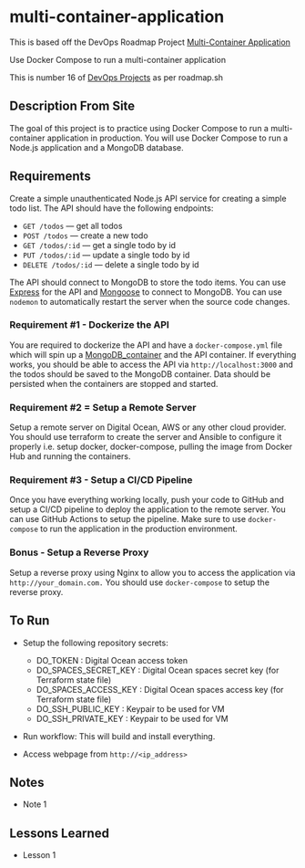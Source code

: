 # multi-container-application

This is based off the DevOps Roadmap Project [Multi-Container Application](https://roadmap.sh/projects/multi-container-service)

Use Docker Compose to run a multi-container application  

This is number 16 of [DevOps Projects](https://roadmap.sh/devops/projects) as per roadmap.sh

## Description From Site 

The goal of this project is to practice using Docker Compose to run a multi-container application in production. You will use Docker Compose to run a Node.js application and a MongoDB database.

## Requirements

Create a simple unauthenticated Node.js API service for creating a simple todo list. The API should have the following endpoints:

- `GET /todos` — get all todos
- `POST /todos` — create a new todo
- `GET /todos/:id` — get a single todo by id
- `PUT /todos/:id` — update a single todo by id
- `DELETE /todos/:id` — delete a single todo by id

The API should connect to MongoDB to store the todo items. You can use [Express](https://expressjs.com) for the API and [Mongoose](https://mongoosejs.com/) to connect to MongoDB. You can use `nodemon` to automatically restart the server when the source code changes.

### Requirement #1 - Dockerize the API 

You are required to dockerize the API and have a ``docker-compose.yml`` file which will spin up a [MongoDB_container](https://hub.docker.com/_/mongo) and the API container. If everything works, you should be able to access the API via ``http://localhost:3000`` and the todos should be saved to the MongoDB container. Data should be persisted when the containers are stopped and started.

### Requirement #2 = Setup a Remote Server 

Setup a remote server on Digital Ocean, AWS or any other cloud provider. You should use terraform to create the server and Ansible to configure it properly i.e. setup docker, docker-compose, pulling the image from Docker Hub and running the containers.

### Requirement #3 - Setup a CI/CD Pipeline 

Once you have everything working locally, push your code to GitHub and setup a CI/CD pipeline to deploy the application to the remote server. You can use GitHub Actions to setup the pipeline. Make sure to use `docker-compose` to run the application in the production environment.

### Bonus - Setup a Reverse Proxy

Setup a reverse proxy using Nginx to allow you to access the application via `http://your_domain.com.` You should use `docker-compose` to setup the reverse proxy.


## To Run 

- Setup the following repository secrets:
    - DO_TOKEN : Digital Ocean access token
    - DO_SPACES_SECRET_KEY : Digital Ocean spaces secret key (for Terraform state file)
    - DO_SPACES_ACCESS_KEY : Digital Ocean spaces access key (for Terraform state file)
    - DO_SSH_PUBLIC_KEY : Keypair to be used for VM 
    - DO_SSH_PRIVATE_KEY : Keypair to be used for VM

- Run workflow: This will build and install everything.
- Access webpage from `http://<ip_address>`

## Notes 

- Note 1


## Lessons Learned

- Lesson 1


